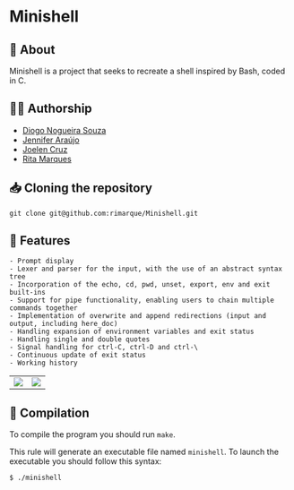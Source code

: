 # **Minishell**

## :speech_balloon: **About**
Minishell is a project that seeks to  recreate a shell inspired by Bash, coded in C.

## 🙋‍♀️ **Authorship**

- [Diogo Nogueira Souza](https://github.com/souzitaaaa)
- [Jennifer Araújo](https://github.com/JenniferAraujo)
- [Joelen Cruz](https://github.com/JoelenCruz)
- [Rita Marques](https://github.com/rimarque)

## :inbox_tray: **Cloning the repository**

```shell
git clone git@github.com:rimarque/Minishell.git 
```

## 💎 **Features**
```
- Prompt display
- Lexer and parser for the input, with the use of an abstract syntax tree
- Incorporation of the echo, cd, pwd, unset, export, env and exit built-ins
- Support for pipe functionality, enabling users to chain multiple commands together
- Implementation of overwrite and append redirections (input and output, including here_doc)
- Handling expansion of environment variables and exit status
- Handling single and double quotes
- Signal handling for ctrl-C, ctrl-D and ctrl-\
- Continuous update of exit status
- Working history
```
<table align=center>
	<tbody>
		<tr>
			<td><image src="img/builtinsQuotesExpansion.png"></td>
			<td><image src="img/PipesRedirections.png"></td>
		</tr>
	</tbody>
</table>

## :link: **Compilation**
To compile the program you should run `make`.

This rule will generate an executable file named `minishell`. To launch the executable you should follow this syntax:

```sh
$ ./minishell
```

